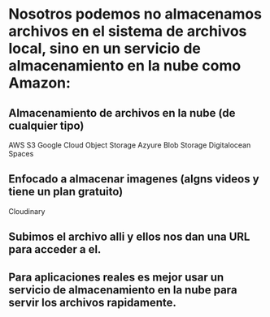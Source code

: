 # Nosotros podemos no almacenamos archivos en el sistema de archivos local, sino en un servicio de almacenamiento en la nube como Amazon: 

## Almacenamiento de archivos en la nube (de cualquier tipo)
AWS S3
Google Cloud Object Storage
Azyure Blob Storage
Digitalocean Spaces

## Enfocado a almacenar imagenes (algns videos y tiene un plan gratuito)
Cloudinary

## Subimos el archivo alli y ellos nos dan una URL para acceder a el.
## Para aplicaciones reales es mejor usar un servicio de almacenamiento en la nube para servir los archivos rapidamente.